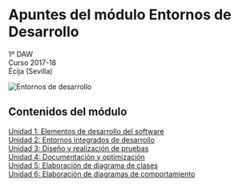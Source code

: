 # Apuntes del módulo Entornos de Desarrollo

1º DAW  
Curso 2017-18  
Écija (Sevilla)  

![Entornos de desarrollo](https://www.google.es/imgres?imgurl=https%3A%2F%2Fs3.amazonaws.com%2Fs3.timetoast.com%2Fpublic%2Fuploads%2Fphotos%2F5502450%2F4863.vs_logo.jpg%3F1476932565&imgrefurl=https%3A%2F%2Fwww.timetoast.com%2Ftimelines%2Flinea-de-tiempo-de-entornos-de-desarrollo-integrado-ide&docid=HHM7GUjLWlk0-M&tbnid=D1OqW5htEvUukM%3A&vet=10ahUKEwiBqMOO88TWAhUEShQKHZcrAR8QMwhZKBQwFA..i&w=640&h=249&client=ubuntu&bih=773&biw=1375&q=entornos%20de%20desarrollo&ved=0ahUKEwiBqMOO88TWAhUEShQKHZcrAR8QMwhZKBQwFA&iact=mrc&uact=8)

## Contenidos del módulo

[Unidad 1: Elementos de desarrollo del software](1.ELEMENTOS.md)  
[Unidad 2: Entornos integrados de desarrollo](2.ENTORNOS.md)  
[Unidad 3: Diseño y realización de pruebas](3.PRUEBAS.md)  
[Unidad 4: Documentación y optimización](4.DOCUMENTACION.md)  
[Unidad 5: Elaboración de diagrama de clases](5.DIAGRAMAS_CLASES.md)   
[Unidad 6: Elaboración de diagramas de comportamiento](6.DIAGRAMAS_COMPORTAMIENTO.md)  

